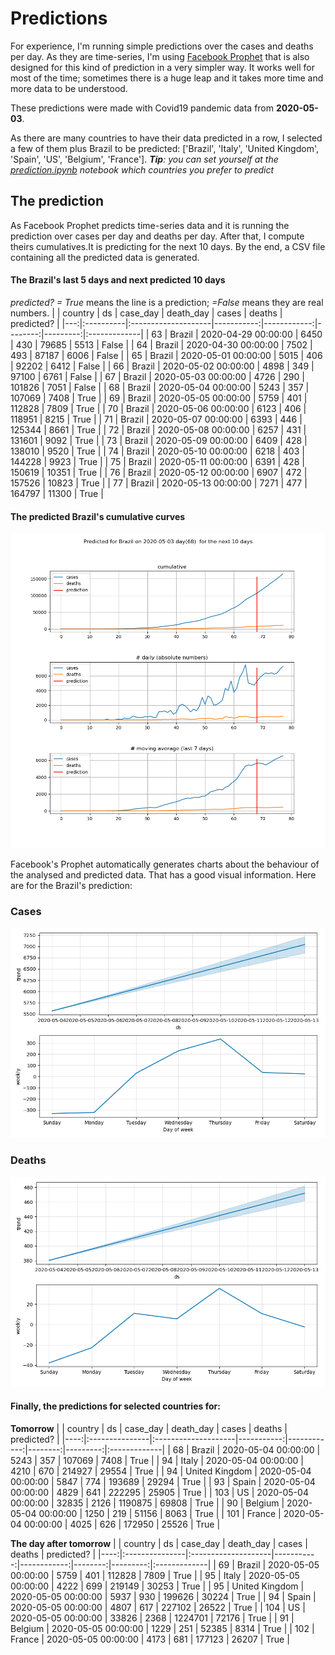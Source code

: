 # **Predictions**
For experience, I'm running simple predictions over the cases and deaths per day. As they are time-series, I'm using [Facebook Prophet](https://facebook.github.io/prophet/docs/quick_start.html) that is also designed for this kind of prediction in a very simpler way. It works well for most of the time; sometimes there is a huge leap and it takes more time and more data to be understood.

These predictions were made with Covid19 pandemic data from **2020-05-03**.

As there are many countries to have their data predicted in a row, I selected a few of them plus Brazil to be predicted:
['Brazil', 'Italy', 'United Kingdom', 'Spain', 'US', 'Belgium', 'France'].
***Tip**: you can set yourself at the *[prediction.ipynb](../prediction.ipynb)* notebook which countries you prefer to predict*


## The prediction
As Facebook Prophet predicts time-series data and it is running the prediction over cases per day and deaths per day. After that, I compute theirs cumulatives.It is predicting for the next 10 days.
By the end, a CSV file containing all the predicted data is generated.

#### The Brazil's last 5 days and next predicted 10 days
*predicted? = True* means the line is a prediction; *=False* means they are real numbers.
|    | country   | ds                  |   case_day |   death_day |   cases |   deaths | predicted?   |
|---:|:----------|:--------------------|-----------:|------------:|--------:|---------:|:-------------|
| 63 | Brazil    | 2020-04-29 00:00:00 |       6450 |         430 |   79685 |     5513 | False        |
| 64 | Brazil    | 2020-04-30 00:00:00 |       7502 |         493 |   87187 |     6006 | False        |
| 65 | Brazil    | 2020-05-01 00:00:00 |       5015 |         406 |   92202 |     6412 | False        |
| 66 | Brazil    | 2020-05-02 00:00:00 |       4898 |         349 |   97100 |     6761 | False        |
| 67 | Brazil    | 2020-05-03 00:00:00 |       4726 |         290 |  101826 |     7051 | False        |
| 68 | Brazil    | 2020-05-04 00:00:00 |       5243 |         357 |  107069 |     7408 | True         |
| 69 | Brazil    | 2020-05-05 00:00:00 |       5759 |         401 |  112828 |     7809 | True         |
| 70 | Brazil    | 2020-05-06 00:00:00 |       6123 |         406 |  118951 |     8215 | True         |
| 71 | Brazil    | 2020-05-07 00:00:00 |       6393 |         446 |  125344 |     8661 | True         |
| 72 | Brazil    | 2020-05-08 00:00:00 |       6257 |         431 |  131601 |     9092 | True         |
| 73 | Brazil    | 2020-05-09 00:00:00 |       6409 |         428 |  138010 |     9520 | True         |
| 74 | Brazil    | 2020-05-10 00:00:00 |       6218 |         403 |  144228 |     9923 | True         |
| 75 | Brazil    | 2020-05-11 00:00:00 |       6391 |         428 |  150619 |    10351 | True         |
| 76 | Brazil    | 2020-05-12 00:00:00 |       6907 |         472 |  157526 |    10823 | True         |
| 77 | Brazil    | 2020-05-13 00:00:00 |       7271 |         477 |  164797 |    11300 | True         |

 #### The predicted Brazil's cumulative curves
![](brazil_predictions.png)

Facebook's Prophet automatically generates charts about the behaviour of the analysed and predicted data. That has a good visual information. Here are for the Brazil's prediction:
### Cases
![](brazil_prophet_cases.png)

 ### Deaths
![](brazil_prophet_deaths.png)
#### Finally, the predictions for selected countries for:
**Tomorrow**
|     | country        | ds                  |   case_day |   death_day |   cases |   deaths | predicted?   |
|----:|:---------------|:--------------------|-----------:|------------:|--------:|---------:|:-------------|
|  68 | Brazil         | 2020-05-04 00:00:00 |       5243 |         357 |  107069 |     7408 | True         |
|  94 | Italy          | 2020-05-04 00:00:00 |       4210 |         670 |  214927 |    29554 | True         |
|  94 | United Kingdom | 2020-05-04 00:00:00 |       5847 |         774 |  193689 |    29294 | True         |
|  93 | Spain          | 2020-05-04 00:00:00 |       4829 |         641 |  222295 |    25905 | True         |
| 103 | US             | 2020-05-04 00:00:00 |      32835 |        2126 | 1190875 |    69808 | True         |
|  90 | Belgium        | 2020-05-04 00:00:00 |       1250 |         219 |   51156 |     8063 | True         |
| 101 | France         | 2020-05-04 00:00:00 |       4025 |         626 |  172950 |    25526 | True         |

 **The day after tomorrow** 
|     | country        | ds                  |   case_day |   death_day |   cases |   deaths | predicted?   |
|----:|:---------------|:--------------------|-----------:|------------:|--------:|---------:|:-------------|
|  69 | Brazil         | 2020-05-05 00:00:00 |       5759 |         401 |  112828 |     7809 | True         |
|  95 | Italy          | 2020-05-05 00:00:00 |       4222 |         699 |  219149 |    30253 | True         |
|  95 | United Kingdom | 2020-05-05 00:00:00 |       5937 |         930 |  199626 |    30224 | True         |
|  94 | Spain          | 2020-05-05 00:00:00 |       4807 |         617 |  227102 |    26522 | True         |
| 104 | US             | 2020-05-05 00:00:00 |      33826 |        2368 | 1224701 |    72176 | True         |
|  91 | Belgium        | 2020-05-05 00:00:00 |       1229 |         251 |   52385 |     8314 | True         |
| 102 | France         | 2020-05-05 00:00:00 |       4173 |         681 |  177123 |    26207 | True         |